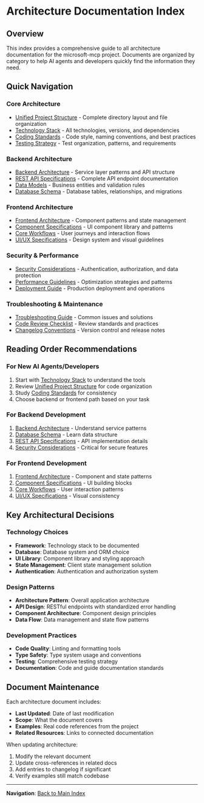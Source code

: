 # Architecture Documentation Index

## Overview

This index provides a comprehensive guide to all architecture documentation for the microsoft-mcp project. Documents are organized by category to help AI agents and developers quickly find the information they need.

## Quick Navigation

### Core Architecture
- [Unified Project Structure](./unified-project-structure.md) - Complete directory layout and file organization
- [Technology Stack](./tech-stack.md) - All technologies, versions, and dependencies
- [Coding Standards](./coding-standards.md) - Code style, naming conventions, and best practices
- [Testing Strategy](./testing-strategy.md) - Test organization, patterns, and requirements

### Backend Architecture
- [Backend Architecture](./backend-architecture.md) - Service layer patterns and API structure
- [REST API Specifications](./rest-api-spec.md) - Complete API endpoint documentation
- [Data Models](./data-models.md) - Business entities and validation rules
- [Database Schema](./database-schema.md) - Database tables, relationships, and migrations

### Frontend Architecture
- [Frontend Architecture](./frontend-architecture.md) - Component patterns and state management
- [Component Specifications](./components.md) - UI component library and patterns
- [Core Workflows](./core-workflows.md) - User journeys and interaction flows
- [UI/UX Specifications](./ui-ux-spec.md) - Design system and visual guidelines

### Security & Performance
- [Security Considerations](./security-considerations.md) - Authentication, authorization, and data protection
- [Performance Guidelines](./performance-guidelines.md) - Optimization strategies and patterns
- [Deployment Guide](./deployment-guide.md) - Production deployment and operations

### Troubleshooting & Maintenance
- [Troubleshooting Guide](./troubleshooting-guide.md) - Common issues and solutions
- [Code Review Checklist](./code-review-checklist.md) - Review standards and practices
- [Changelog Conventions](./changelog-conventions.md) - Version control and release notes

## Reading Order Recommendations

### For New AI Agents/Developers
1. Start with [Technology Stack](./tech-stack.md) to understand the tools
2. Review [Unified Project Structure](./unified-project-structure.md) for code organization
3. Study [Coding Standards](./coding-standards.md) for consistency
4. Choose backend or frontend path based on your task

### For Backend Development
1. [Backend Architecture](./backend-architecture.md) - Understand service patterns
2. [Database Schema](./database-schema.md) - Learn data structure
3. [REST API Specifications](./rest-api-spec.md) - API implementation details
4. [Security Considerations](./security-considerations.md) - Critical for secure features

### For Frontend Development
1. [Frontend Architecture](./frontend-architecture.md) - Component and state patterns
2. [Component Specifications](./components.md) - UI building blocks
3. [Core Workflows](./core-workflows.md) - User interaction patterns
4. [UI/UX Specifications](./ui-ux-spec.md) - Visual consistency

## Key Architectural Decisions

### Technology Choices
- **Framework**: Technology stack to be documented
- **Database**: Database system and ORM choice
- **UI Library**: Component library and styling approach
- **State Management**: Client state management solution
- **Authentication**: Authentication and authorization system

### Design Patterns
- **Architecture Pattern**: Overall application architecture
- **API Design**: RESTful endpoints with standardized error handling
- **Component Architecture**: Component design principles
- **Data Flow**: Data management and state flow patterns

### Development Practices
- **Code Quality**: Linting and formatting tools
- **Type Safety**: Type system usage and conventions
- **Testing**: Comprehensive testing strategy
- **Documentation**: Code and guide documentation standards

## Document Maintenance

Each architecture document includes:
- **Last Updated**: Date of last modification
- **Scope**: What the document covers
- **Examples**: Real code references from the project
- **Related Resources**: Links to connected documentation

When updating architecture:
1. Modify the relevant document
2. Update cross-references in related docs
3. Add entries to changelog if significant
4. Verify examples still match codebase

---

**Navigation**: [Back to Main Index](../index.md)
